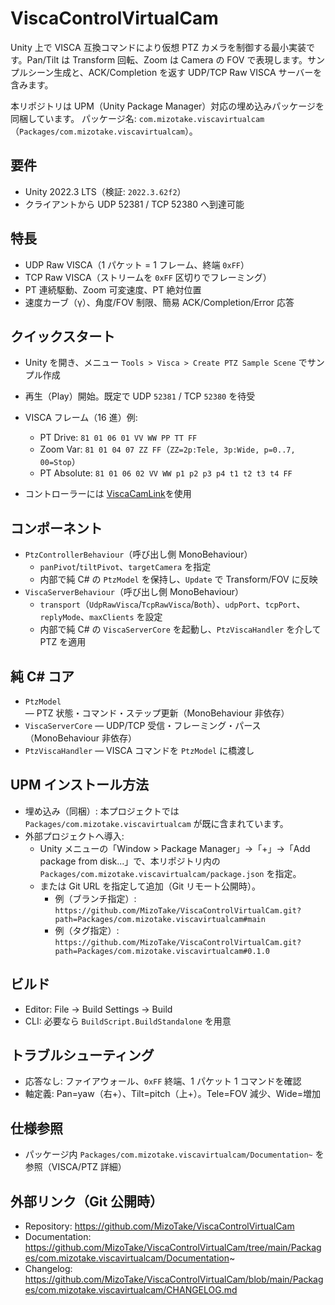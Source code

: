 ﻿# ViscaControlVirtualCam

Unity 上で VISCA 互換コマンドにより仮想 PTZ カメラを制御する最小実装です。Pan/Tilt は Transform 回転、Zoom は Camera の FOV で表現します。サンプルシーン生成と、ACK/Completion を返す UDP/TCP Raw VISCA サーバーを含みます。

本リポジトリは UPM（Unity Package Manager）対応の埋め込みパッケージを同梱しています。
パッケージ名: `com.mizotake.viscavirtualcam`（`Packages/com.mizotake.viscavirtualcam`）。

## 要件
- Unity 2022.3 LTS（検証: `2022.3.62f2`）
- クライアントから UDP 52381 / TCP 52380 へ到達可能

## 特長
- UDP Raw VISCA（1 パケット = 1 フレーム、終端 `0xFF`）
- TCP Raw VISCA（ストリームを `0xFF` 区切りでフレーミング）
- PT 連続駆動、Zoom 可変速度、PT 絶対位置
- 速度カーブ（γ）、角度/FOV 制限、簡易 ACK/Completion/Error 応答

## クイックスタート
- Unity を開き、メニュー `Tools > Visca > Create PTZ Sample Scene` でサンプル作成
- 再生（Play）開始。既定で UDP `52381` / TCP `52380` を待受
- VISCA フレーム（16 進）例:
  - PT Drive: `81 01 06 01 VV WW PP TT FF`
  - Zoom Var: `81 01 04 07 ZZ FF`（`ZZ=2p:Tele, 3p:Wide, p=0..7, 00=Stop`）
  - PT Absolute: `81 01 06 02 VV WW p1 p2 p3 p4 t1 t2 t3 t4 FF`

- コントローラーには [ViscaCamLink](https://github.com/misorrek/ViscaCamLink)を使用

## コンポーネント
- `PtzControllerBehaviour`（呼び出し側 MonoBehaviour）
  - `panPivot`/`tiltPivot`、`targetCamera` を指定
  - 内部で純 C# の `PtzModel` を保持し、`Update` で Transform/FOV に反映
- `ViscaServerBehaviour`（呼び出し側 MonoBehaviour）
  - `transport`（`UdpRawVisca`/`TcpRawVisca`/`Both`）、`udpPort`、`tcpPort`、`replyMode`、`maxClients` を設定
  - 内部で純 C# の `ViscaServerCore` を起動し、`PtzViscaHandler` を介して PTZ を適用

## 純 C# コア
- `PtzModel` — PTZ 状態・コマンド・ステップ更新（MonoBehaviour 非依存）
- `ViscaServerCore` — UDP/TCP 受信・フレーミング・パース（MonoBehaviour 非依存）
- `PtzViscaHandler` — VISCA コマンドを `PtzModel` に橋渡し

## UPM インストール方法
- 埋め込み（同梱）: 本プロジェクトでは `Packages/com.mizotake.viscavirtualcam` が既に含まれています。
- 外部プロジェクトへ導入:
  - Unity メニューの「Window > Package Manager」→「+」→「Add package from disk...」で、本リポジトリ内の `Packages/com.mizotake.viscavirtualcam/package.json` を指定。
  - または Git URL を指定して追加（Git リモート公開時）。
    - 例（ブランチ指定）: `https://github.com/MizoTake/ViscaControlVirtualCam.git?path=Packages/com.mizotake.viscavirtualcam#main`
    - 例（タグ指定）: `https://github.com/MizoTake/ViscaControlVirtualCam.git?path=Packages/com.mizotake.viscavirtualcam#0.1.0`

## ビルド
- Editor: File → Build Settings → Build
- CLI: 必要なら `BuildScript.BuildStandalone` を用意

## トラブルシューティング
- 応答なし: ファイアウォール、`0xFF` 終端、1 パケット 1 コマンドを確認
- 軸定義: Pan=yaw（右+）、Tilt=pitch（上+）。Tele=FOV 減少、Wide=増加

## 仕様参照
- パッケージ内 `Packages/com.mizotake.viscavirtualcam/Documentation~` を参照（VISCA/PTZ 詳細）

## 外部リンク（Git 公開時）
- Repository: https://github.com/MizoTake/ViscaControlVirtualCam
- Documentation: https://github.com/MizoTake/ViscaControlVirtualCam/tree/main/Packages/com.mizotake.viscavirtualcam/Documentation~
- Changelog: https://github.com/MizoTake/ViscaControlVirtualCam/blob/main/Packages/com.mizotake.viscavirtualcam/CHANGELOG.md




